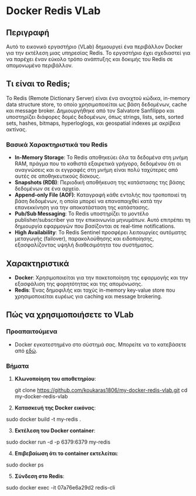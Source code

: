 # Docker Redis VLab

## Περιγραφή

Αυτό το εικονικό εργαστήριο (VLab) δημιουργεί ένα περιβάλλον Docker
για την εκτέλεση μιας υπηρεσίας Redis.
Το εργαστήριο έχει σχεδιαστεί για να παρέχει έναν εύκολο τρόπο ανάπτυξης
και δοκιμής του Redis σε απομονωμένο περιβάλλον.

## Τι είναι το Redis;

Το Redis (Remote Dictionary Server) είναι ένα ανοιχτού κώδικα, in-memory data structure store,
το οποίο χρησιμοποιείται ως βάση δεδομένων, cache και message broker. 
Δημιουργήθηκε από τον Salvatore Sanfilippo και υποστηρίζει διάφορες δομές δεδομένων,
όπως strings, lists, sets, sorted sets, hashes, bitmaps, hyperloglogs, και geospatial indexes με ακρίβεια ακτίνας.

### Βασικά Χαρακτηριστικά του Redis

- **In-Memory Storage**: Το Redis αποθηκεύει όλα τα δεδομένα στη μνήμη RAM, πράγμα που το καθιστά εξαιρετικά γρήγορο, 
δεδομένου ότι οι αναγνώσεις και οι εγγραφές στη μνήμη είναι πολύ ταχύτερες από αυτές σε αποθηκευτικούς δίσκους.
- **Snapshots (RDB)**: Περιοδική αποθήκευση της κατάστασης της βάσης δεδομένων σε ένα αρχείο.
- **Append-only File (AOF)**: Καταγραφή κάθε εντολής που τροποποιεί τη βάση δεδομένων, 
η οποία μπορεί να επαναπαιχθεί κατά την επανεκκίνηση για την αποκατάσταση της κατάστασης.
- **Pub/Sub Messaging**: Το Redis υποστηρίζει το μοντέλο publisher/subscriber για την επικοινωνία μηνυμάτων. 
Αυτό επιτρέπει τη δημιουργία εφαρμογών που βασίζονται σε real-time notifications.
- **High Availability**: Το Redis Sentinel προσφέρει λειτουργίες αυτόματης μεταγωγής (failover), παρακολούθησης και ειδοποίησης, εξασφαλίζοντας υψηλή διαθεσιμότητα του συστήματος.


## Χαρακτηριστικά

- **Docker**: Χρησιμοποιείται για την πακετοποίηση της εφαρμογής 
και την εξασφάλιση της φορητότητας και της απομόνωσης.
- **Redis**: Ένας δημοφιλής και ταχύς in-memory key-value store που χρησιμοποιείται 
ευρέως για caching και message brokering.



## Πώς να χρησιμοποιήσετε το VLab

### Προαπαιτούμενα

- Docker εγκατεστημένο στο σύστημά σας. Μπορείτε να το κατεβάσετε από [εδώ](https://docs.docker.com/get-docker/).

### Βήματα

1. **Κλωνοποίηση του αποθετηρίου**:

   
   git clone https://github.com/koukaras1806/my-docker-redis-vlab.git
   cd my-docker-redis-vlab

2. **Κατασκευή της Docker εικόνας**:

sudo docker build -t my-redis .

3. **Εκτέλεση του Docker container**:

sudo docker run -d -p 6379:6379 my-redis

4. **Επιβεβαίωση ότι το container εκτελείται**:

sudo docker ps

5. **Σύνδεση στο Redis**:

sudo docker exec -it 07a76e6a29d2 redis-cli
